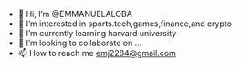 - 👋 Hi, I’m @EMMANUELALOBA
- 👀 I’m interested in sports.tech,games,finance,and crypto
- 🌱 I’m currently learning harvard university
- 💞️ I’m looking to collaborate on ...
- 📫 How to reach me emj2284@gmail.com

<!---
EMMANUELALOBA/EMMANUELALOBA is a ✨ special ✨ repository because its `README.md` (this file) appears on your GitHub profile.
You can click the Preview link to take a look at your changes.
--->
